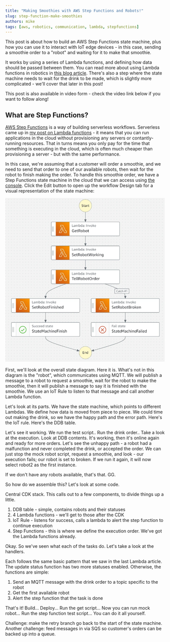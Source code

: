 ```yaml
---
title: "Making Smoothies with AWS Step Functions and Robots!"
slug: step-function-make-smoothies
authors: mike
tags: [aws, robotics, communication, lambda, stepfunctions]
---
```


This post is about how to build an AWS Step Functions state machine, plus how you can use it to interact with IoT edge devices - in this case, sending a smoothie order to a "robot" and waiting for it to make that smoothie.

It works by using a series of Lambda functions, and defining how data should be passed between them. You can read more about using Lambda functions in robotics in [this blog article](/blog/coordinating-with-lambda). There's also a step where the state machine needs to wait for the drink to be made, which is slightly more complicated - we'll cover that later in this post!

This post is also available in video form - check the video link below if you want to follow along!

<!-- Lambda post showed how to create a DDB table with CDK and update it using Lambda functions.
This post is about combining multiple Lambda functions into a serverless cloud application.
It also uses IoT rules - see video. -->

## What are Step Functions?

[AWS Step Functions](https://aws.amazon.com/step-functions/) is a way of building serverless workflows. Serverless came up in [my post on Lambda functions](/blog/coordinating-with-lambda) - it means that you can run applications in the cloud without provisioning any servers or contantly-running resources. That in turns means you only pay for the time that something is executing in the cloud, which is often much cheaper than provisioning a server - but with the same performance.

In this case, we're assuming that a customer will order a smoothie, and we need to send that order to one of our available robots, then wait for the robot to finish making the order. To handle this smoothie order, we have a Step Functions state machine in the cloud that we can access using [the console](https://us-west-2.console.aws.amazon.com/states/home?region=us-west-2#/statemachines). Click the Edit button to open up the workflow Design tab for a visual representation of the state machine:

![Visual representation of Step Functions State Machine](./img/edit-workflow.webp)



First, we'll look at the overall state diagram. Here it is.
What's not in this diagram is the "robot", which communicates using MQTT. We will publish a message to a robot to request a smoothie, wait for the robot to make the smoothie, then it will publish a message to say it is finished with the smoothie. We use an IoT Rule to listen to that message and call another Lambda function.

Let's look at its parts. We have the state machine, which points to different Lambdas. We define how data is moved from piece to piece. We could time out making the drink, so we have the happy path and the error path. Here's the IoT rule. Here's the DDB table.

Let's see it working. We run the test script.. Run the drink order.. Take a look at the execution. Look at DDB contents. It's working, then it's online again and ready for more orders.
Let's see the unhappy path - a robot had a malfunction and never completed the drink, or accepted the order. We can just stop the mock robot script, request a smoothie, and look - our execution fails; our robot is set to broken. If we run it again, it will now select robot2 as the first instance.

If we don't have any robots available, that's that. GG.

So how do we assemble this? Let's look at some code.

Central CDK stack. This calls out to a few components, to divide things up a little.

1. DDB table - simple, contains robots and their statuses
2. 4 Lambda functions - we'll get to those after the CDK
3. IoT Rule - listens for success, calls a lambda to alert the step function to continue execution
4. Step Functions - this is where we define the execution order. We've got the Lambda functions already.

Okay. So we've seen what each of the tasks do. Let's take a look at the handlers.

Each follows the same basic pattern that we saw in the last Lambda article. The update status function has two more statuses enabled. Otherwise, the functions are simple:
1. Send an MQTT message with the drink order to a topic specific to the robot
2. Get the first available robot
3. Alert the step function that the task is done

That's it! Build... Deploy... Run the get script... Now you can run mock robot... Run the step function test script... You can do it all yourself.

Challenge: make the retry branch go back to the start of the state machine.
Another challenge: feed messages in via SQS so customer's orders can be backed up into a queue.

<!-- Still need to update the README with setup instructions -->
